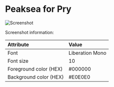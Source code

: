 Peaksea for Pry
==============

![Screenshot](./screenshot.png)

Screenshot information:

| Attribute              | Value
|:-----------------------|:----------------------
| Font                   | Liberation Mono
| Font size              | 10
| Foreground color (HEX) | #000000
| Background color (HEX) | #E0E0E0
